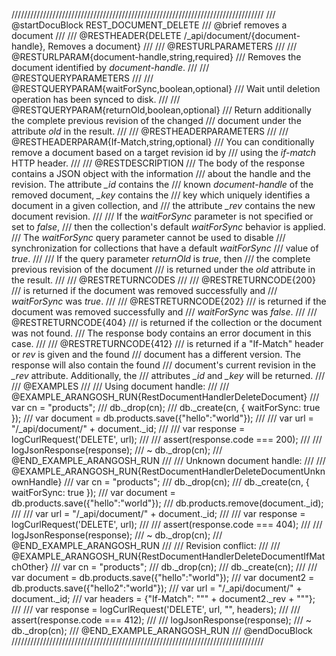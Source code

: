 ////////////////////////////////////////////////////////////////////////////////
/// @startDocuBlock REST_DOCUMENT_DELETE
/// @brief removes a document
///
/// @RESTHEADER{DELETE /_api/document/{document-handle}, Removes a document}
///
/// @RESTURLPARAMETERS
///
/// @RESTURLPARAM{document-handle,string,required}
/// Removes the document identified by *document-handle*.
///
/// @RESTQUERYPARAMETERS
///
/// @RESTQUERYPARAM{waitForSync,boolean,optional}
/// Wait until deletion operation has been synced to disk.
///
/// @RESTQUERYPARAM{returnOld,boolean,optional}
/// Return additionally the complete previous revision of the changed 
/// document under the attribute *old* in the result.
///
/// @RESTHEADERPARAMETERS
///
/// @RESTHEADERPARAM{If-Match,string,optional}
/// You can conditionally remove a document based on a target revision id by
/// using the *if-match* HTTP header.
///
/// @RESTDESCRIPTION
/// The body of the response contains a JSON object with the information
/// about the handle and the revision. The attribute *_id* contains the
/// known *document-handle* of the removed document, *_key* contains the
/// key which uniquely identifies a document in a given collection, and
/// the attribute *_rev* contains the new document revision.
///
/// If the *waitForSync* parameter is not specified or set to *false*,
/// then the collection's default *waitForSync* behavior is applied.
/// The *waitForSync* query parameter cannot be used to disable
/// synchronization for collections that have a default *waitForSync*
/// value of *true*.
///
/// If the query parameter *returnOld* is *true*, then
/// the complete previous revision of the document
/// is returned under the *old* attribute in the result.
///
/// @RESTRETURNCODES
///
/// @RESTRETURNCODE{200}
/// is returned if the document was removed successfully and
/// *waitForSync* was *true*.
///
/// @RESTRETURNCODE{202}
/// is returned if the document was removed successfully and
/// *waitForSync* was *false*.
///
/// @RESTRETURNCODE{404}
/// is returned if the collection or the document was not found.
/// The response body contains an error document in this case.
///
/// @RESTRETURNCODE{412}
/// is returned if a "If-Match" header or *rev* is given and the found
/// document has a different version. The response will also contain the found
/// document's current revision in the *_rev* attribute. Additionally, the
/// attributes *_id* and *_key* will be returned.
///
/// @EXAMPLES
///
/// Using document handle:
///
/// @EXAMPLE_ARANGOSH_RUN{RestDocumentHandlerDeleteDocument}
///     var cn = "products";
///     db._drop(cn);
///     db._create(cn, { waitForSync: true });
///     var document = db.products.save({"hello":"world"});
///
///     var url = "/_api/document/" + document._id;
///
///     var response = logCurlRequest('DELETE', url);
///
///     assert(response.code === 200);
///
///     logJsonResponse(response);
///   ~ db._drop(cn);
/// @END_EXAMPLE_ARANGOSH_RUN
///
/// Unknown document handle:
///
/// @EXAMPLE_ARANGOSH_RUN{RestDocumentHandlerDeleteDocumentUnknownHandle}
///     var cn = "products";
///     db._drop(cn);
///     db._create(cn, { waitForSync: true });
///     var document = db.products.save({"hello":"world"});
///     db.products.remove(document._id);
///
///     var url = "/_api/document/" + document._id;
///
///     var response = logCurlRequest('DELETE', url);
///
///     assert(response.code === 404);
///
///     logJsonResponse(response);
///   ~ db._drop(cn);
/// @END_EXAMPLE_ARANGOSH_RUN
///
/// Revision conflict:
///
/// @EXAMPLE_ARANGOSH_RUN{RestDocumentHandlerDeleteDocumentIfMatchOther}
///     var cn = "products";
///     db._drop(cn);
///     db._create(cn);
///
///     var document = db.products.save({"hello":"world"});
///     var document2 = db.products.save({"hello2":"world"});
///     var url = "/_api/document/" + document._id;
///     var headers = {"If-Match":  "\"" + document2._rev + "\""};
///
///     var response = logCurlRequest('DELETE', url, "", headers);
///
///     assert(response.code === 412);
///
///     logJsonResponse(response);
///   ~ db._drop(cn);
/// @END_EXAMPLE_ARANGOSH_RUN
/// @endDocuBlock
////////////////////////////////////////////////////////////////////////////////
